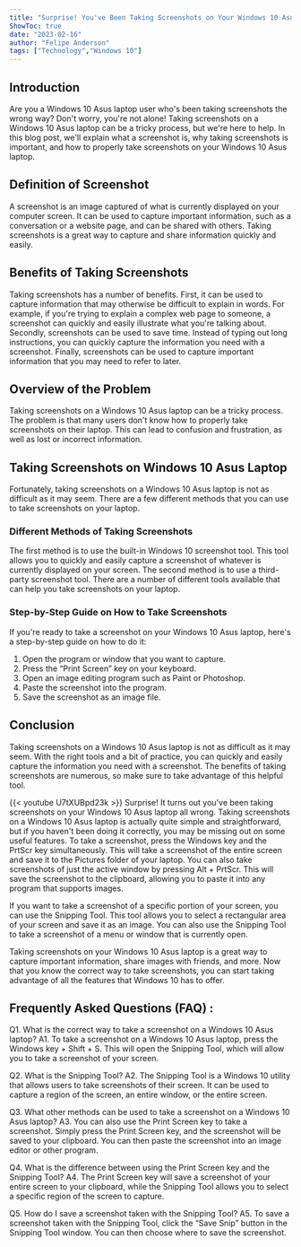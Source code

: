 ```yaml
---
title: "Surprise! You've Been Taking Screenshots on Your Windows 10 Asus Laptop All Wrong!"
ShowToc: true 
date: "2023-02-16"
author: "Felipe Anderson" 
tags: ["Technology","Windows 10"]
---
```

## Introduction

Are you a Windows 10 Asus laptop user who's been taking screenshots the wrong way? Don't worry, you're not alone! Taking screenshots on a Windows 10 Asus laptop can be a tricky process, but we're here to help. In this blog post, we'll explain what a screenshot is, why taking screenshots is important, and how to properly take screenshots on your Windows 10 Asus laptop. 

## Definition of Screenshot

A screenshot is an image captured of what is currently displayed on your computer screen. It can be used to capture important information, such as a conversation or a website page, and can be shared with others. Taking screenshots is a great way to capture and share information quickly and easily.

## Benefits of Taking Screenshots

Taking screenshots has a number of benefits. First, it can be used to capture information that may otherwise be difficult to explain in words. For example, if you're trying to explain a complex web page to someone, a screenshot can quickly and easily illustrate what you're talking about. Secondly, screenshots can be used to save time. Instead of typing out long instructions, you can quickly capture the information you need with a screenshot. Finally, screenshots can be used to capture important information that you may need to refer to later. 

## Overview of the Problem

Taking screenshots on a Windows 10 Asus laptop can be a tricky process. The problem is that many users don't know how to properly take screenshots on their laptop. This can lead to confusion and frustration, as well as lost or incorrect information. 

## Taking Screenshots on Windows 10 Asus Laptop

Fortunately, taking screenshots on a Windows 10 Asus laptop is not as difficult as it may seem. There are a few different methods that you can use to take screenshots on your laptop. 

### Different Methods of Taking Screenshots

The first method is to use the built-in Windows 10 screenshot tool. This tool allows you to quickly and easily capture a screenshot of whatever is currently displayed on your screen. The second method is to use a third-party screenshot tool. There are a number of different tools available that can help you take screenshots on your laptop. 

### Step-by-Step Guide on How to Take Screenshots

If you're ready to take a screenshot on your Windows 10 Asus laptop, here's a step-by-step guide on how to do it: 

1. Open the program or window that you want to capture. 
2. Press the “Print Screen” key on your keyboard. 
3. Open an image editing program such as Paint or Photoshop. 
4. Paste the screenshot into the program. 
5. Save the screenshot as an image file.

## Conclusion

Taking screenshots on a Windows 10 Asus laptop is not as difficult as it may seem. With the right tools and a bit of practice, you can quickly and easily capture the information you need with a screenshot. The benefits of taking screenshots are numerous, so make sure to take advantage of this helpful tool.

{{< youtube U7tXUBpd23k >}} 
Surprise! It turns out you've been taking screenshots on your Windows 10 Asus laptop all wrong. Taking screenshots on a Windows 10 Asus laptop is actually quite simple and straightforward, but if you haven't been doing it correctly, you may be missing out on some useful features. To take a screenshot, press the Windows key and the PrtScr key simultaneously. This will take a screenshot of the entire screen and save it to the Pictures folder of your laptop. You can also take screenshots of just the active window by pressing Alt + PrtScr. This will save the screenshot to the clipboard, allowing you to paste it into any program that supports images.

If you want to take a screenshot of a specific portion of your screen, you can use the Snipping Tool. This tool allows you to select a rectangular area of your screen and save it as an image. You can also use the Snipping Tool to take a screenshot of a menu or window that is currently open.

Taking screenshots on your Windows 10 Asus laptop is a great way to capture important information, share images with friends, and more. Now that you know the correct way to take screenshots, you can start taking advantage of all the features that Windows 10 has to offer.

## Frequently Asked Questions (FAQ) :
Q1. What is the correct way to take a screenshot on a Windows 10 Asus laptop?
A1. To take a screenshot on a Windows 10 Asus laptop, press the Windows key + Shift + S. This will open the Snipping Tool, which will allow you to take a screenshot of your screen.

Q2. What is the Snipping Tool?
A2. The Snipping Tool is a Windows 10 utility that allows users to take screenshots of their screen. It can be used to capture a region of the screen, an entire window, or the entire screen.

Q3. What other methods can be used to take a screenshot on a Windows 10 Asus laptop?
A3. You can also use the Print Screen key to take a screenshot. Simply press the Print Screen key, and the screenshot will be saved to your clipboard. You can then paste the screenshot into an image editor or other program.

Q4. What is the difference between using the Print Screen key and the Snipping Tool?
A4. The Print Screen key will save a screenshot of your entire screen to your clipboard, while the Snipping Tool allows you to select a specific region of the screen to capture.

Q5. How do I save a screenshot taken with the Snipping Tool?
A5. To save a screenshot taken with the Snipping Tool, click the “Save Snip” button in the Snipping Tool window. You can then choose where to save the screenshot.


